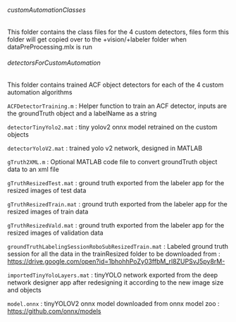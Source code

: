 # 

###### customAutomationClasses
This folder contains the class files for the 4 custom detectors, files form this folder will get copied over to the +vision/+labeler folder when dataPreProcessing.mlx is run


###### detectorsForCustomAutomation
This folder contains trained ACF object detectors for each of the 4 custom automation algorithms



`ACFDetectorTraining.m` : Helper function to train an ACF detector, inputs are the groundTruth object and a labelName as a string

`detectorTinyYolo2.mat` : tiny yolov2 onnx model retrained on the custom objects

`detectorYoloV2.mat` : trained yolo v2 network, designed in MATLAB

`gTruth2XML.m` : Optional MATLAB code file to convert groundTruth object data to an xml file

`gTruthResizedTest.mat` : ground truth exported from the labeler app for the resized images of test data

`gTruthResizedTrain.mat` : ground truth exported from the labeler app for the resized images of train data

`gTruthResizedVald.mat` : ground truth exported from the labeler app for the resized images of validation data

`groundTruthLabelingSessionRoboSubResizedTrain.mat` : Labeled ground truth session for all the data in the trainResized folder to be downloaded from : https://drive.google.com/open?id=1bhohhPoZy03ffbM_rl8ZUPSvJ5py8rM- 

`importedTinyYoloLayers.mat` : tinyYOLO network exported from the deep network designer app after redesigning it according to the new image size and objects

`model.onnx` : tinyYOLOV2 onnx model downloaded from onnx model zoo : https://github.com/onnx/models 


 